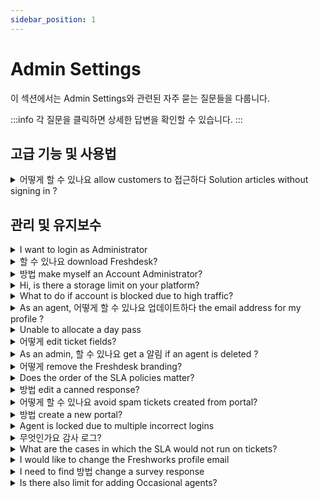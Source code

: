 ```yaml
---
sidebar_position: 1
---
```


# Admin Settings

이 섹션에서는 Admin Settings와 관련된 자주 묻는 질문들을 다룹니다.

:::info
각 질문을 클릭하면 상세한 답변을 확인할 수 있습니다.
:::


## 고급 기능 및 사용법

<details>
<summary>어떻게 할 수 있나요 allow customers to 접근하다 Solution articles without signing in ?</summary>

<p>Change the settings under <strong dir="ltr">Admin &gt; Channels &gt; Portals &gt; Settings &gt; Who can view solutions </strong>and choose the option<strong> everybody, </strong>so that the customers can access the knowledge base without signing into the portal.</p>

</details>


## 관리 및 유지보수

<details>
<summary>I want to login as Administrator</summary>

<p dir="ltr">Your account's Administrator will be able to assign the role of Administrator to you under <strong>Admin &gt; Team &gt; Agents</strong>.</p>

</details>

<details>
<summary>할 수 있나요 download Freshdesk?</summary>

<p>Freshdesk is a cloud-based software and is not an On-premise software that can be downloaded. However, you can use Freshdesk on your mobile device by download the ioS or the Android mobile app. </p>

</details>

<details>
<summary>방법 make myself an Account Administrator?</summary>

<p dir="ltr">Only another Account Administrator would be able to grant you the Account Administrator Role. If you are already an Admin you would be able to identify who the Account Admin is by going to <strong>Admin &gt; Team &gt; Agents</strong> and the profile that you cannot edit would be the Account Admin's.</p><p><br /></p><p dir="ltr">The Account Admin would be able to give you this by navigating to the <strong>Admin &gt; Team &gt; Agents &gt;Edit</strong>, and if you're able to scroll further you would be able to assign roles to the agent. Please ensure you're given only the Account Administrator role and remove any other role if assigned.<br />Also, If that person is currently not associated with the company, please send an email to support@freshdesk.com with the person added in the CC so that we could do the needful for you. </p>

</details>

<details>
<summary>Hi, is there a storage limit on your platform?</summary>

<p dir="ltr">There is no storage limit on the Freshdesk platform. All the data is stored in Cloud. <a href="https://support.freshdesk.com/en/support/solutions/articles/196893" rel="noreferrer" target="_blank">Click here to learn more</a>.</p>

</details>

<details>
<summary>What to do if account is blocked due to high traffic?</summary>

<p dir="ltr" style={{ boxSizing: "border-box", marginBottom: "0pt", marginLeft: "0px", fontSize: "13px", lineHeight: "1.38", wordBreak: "normal", overflowWrap: "break-word", color: "rgb(24, 50, 71)", fontFamily: "-apple-system, ", fontWeight: "400", textAlign: "start", textIndent: "0px" }}><span dir="ltr" style={{ boxSizing: "border-box", fontSize: "12pt", fontFamily: "Arial", color: "rgb(14, 16, 26)", fontWeight: "400" }}>Freshdesk constantly monitors every account's activities for suspicious spam activity, like a sudden surge of emails or multiple hits on your portal within a timeframe. Freshdesk may temporarily disable access to your portal to ensure account protection and service availability. However, your portal will automatically be unblocked after an hour. We highly recommend that you identify the reason for the sudden surge in accessing your portal multiple times to avoid this in the future.</span></p><p dir="ltr" style={{ boxSizing: "border-box", marginBottom: "0pt", marginLeft: "0px", fontSize: "13px", lineHeight: "1.38", wordBreak: "normal", overflowWrap: "break-word", color: "rgb(24, 50, 71)", fontWeight: "400", textAlign: "start", textIndent: "0px", fontFamily: "Arial" }}><span style={{ fontFamily: "Helvetica Neue" }}><span style={{ boxSizing: "border-box", fontFamily: "Arial" }}><span style={{ boxSizing: "border-box", fontSize: "12pt", color: "rgb(14, 16, 26)", fontWeight: "400", fontFamily: "Arial" }}>&nbsp;</span></span></span></p><p dir="ltr" style={{ boxSizing: "border-box", marginBottom: "0pt", marginLeft: "0px", fontSize: "13px", lineHeight: "1.38", wordBreak: "normal", overflowWrap: "break-word", color: "rgb(24, 50, 71)", fontWeight: "400", textAlign: "start", textIndent: "0px", fontFamily: "Arial" }}><span style={{ fontFamily: "Helvetica Neue" }}><span style={{ boxSizing: "border-box", fontFamily: "Arial" }}><span style={{ boxSizing: "border-box", fontSize: "12pt", color: "rgb(14, 16, 26)", fontWeight: "400", fontFamily: "Arial" }}>Also, as an immediate solution, you can use a&nbsp;</span><span style={{ boxSizing: "border-box", fontSize: "12pt", color: "rgb(14, 16, 26)", fontWeight: "700", fontFamily: "Arial" }}>different web browser or network</span><span style={{ boxSizing: "border-box", fontSize: "12pt", color: "rgb(14, 16, 26)", fontWeight: "400", fontFamily: "Arial" }}>&nbsp;to sign in to your Freshdesk URL again.</span></span></span></p><p dir="ltr" style={{ boxSizing: "border-box", marginBottom: "0pt", marginLeft: "0px", fontSize: "13px", lineHeight: "1.38", wordBreak: "normal", overflowWrap: "break-word", color: "rgb(24, 50, 71)", fontFamily: "-apple-system, ", fontWeight: "400", textAlign: "start", textIndent: "0px" }}><span style={{ fontFamily: "Helvetica Neue" }}><span style={{ boxSizing: "border-box", fontFamily: "Arial" }}><span style={{ boxSizing: "border-box", fontSize: "12pt", color: "rgb(14, 16, 26)", fontWeight: "400", fontFamily: "Arial" }}><br />Please reach out to&nbsp;</span><a href="mailto:support@freshdesk.com" style={{ boxSizing: "border-box", color: "rgb(44, 92, 197)", fontFamily: "Arial" }}><span style={{ boxSizing: "border-box", fontSize: "12pt", color: "rgb(17, 85, 204)", fontWeight: "400", textDecorationSkipInk: "none", fontFamily: "Arial" }}>support@freshdesk.com</span></a></span></span><span dir="ltr" style={{ boxSizing: "border-box", fontSize: "12pt", fontFamily: "Arial", color: "rgb(14, 16, 26)", fontWeight: "400" }}>&nbsp;if the issue persists and one of our Product Specialists will assist you further.</span></p>

</details>

<details>
<summary>As an agent, 어떻게 할 수 있나요 업데이트하다 the email address for my profile ?</summary>

<p>You can contact your account's Administrator to change your email address under <strong dir="ltr">Admin &gt; Team &gt; Agents.</strong></p>

</details>

<details>
<summary>Unable to allocate a day pass</summary>

<p>If you are not able to login to the account and if an error throws that says <strong>'Unable to allocate a day pass for you, please contact your administrator'</strong>, it indicates that you are added as an Occasional Agent in your account and your account does not have sufficient day passes to log in. </p><p>You can contact your Account Administrators and they can help you in purchasing day passes for logging in. A new day pass can be added to your account from under<strong dir="ltr"> Admin &gt; Account &gt; Day passes.</strong> You can also view the day pass Usage History from under the same page.</p><p><br /></p>

</details>

<details>
<summary>어떻게 edit ticket fields?</summary>

<p dir="ltr">To edit ticket fields,</p><ul><li dir="ltr">Go to <strong dir="ltr">Admin &gt; Workflows &gt; Ticket fields</strong>&nbsp;</li><li dir="ltr">Click on the field and make changes.</li><li dir="ltr">Click <strong dir="ltr">Save Field</strong></li></ul><p dir="ltr"><br /></p><p dir="ltr"><strong dir="ltr"><img src="#" style={{ width: "700px" }} class="fr-fic fr-dib fr-bordered" /></strong><br /></p>

</details>

<details>
<summary>As an admin, 할 수 있나요 get a 알림 if an agent is deleted ?</summary>

<p >Under Admin &gt; Security, there will be an option to send notifications to admin(s) of the Account when an agent is added or deleted, also when IP whitelist setting is modified.</p>

</details>

<details>
<summary>어떻게 remove the Freshdesk branding?</summary>

<p >The Freshdesk branding at the bottom of the customer support portal would automatically be removed once your account is upgraded to a paid plan. </p>

</details>

<details>
<summary>Does the order of the SLA policies matter?</summary>

<p>The order of your SLA policies is important. The first SLA Policy that matches all conditions for a ticket will be applied to it, so remember to order your important rules closer to the top.</p><p><br /></p>

</details>

<details>
<summary>방법 edit a canned response?</summary>

<p dir="ltr">An agent can edit the canned responses created by oneself under <strong>Admin &gt; Agent Productivity &gt; Canned responses</strong>.</p>

</details>

<details>
<summary>어떻게 할 수 있나요 avoid spam tickets created from portal?</summary>

<p dir="ltr">You can enable <strong>Captcha</strong> under <strong dir="ltr">Admin &gt; Channels &gt; Portals &gt; Edit &gt; Manage Sections.</strong></p><p><br /></p><p><img src="#" style={{ width: "550px" }} class="fr-fic fr-dib fr-bordered" /></p><p><br /></p><p dir="ltr">This will help you avoid automated spam tickets raised from the portal.</p>

</details>

<details>
<summary>방법 create a new portal?</summary>

<p>You can create a portal by navigating to <strong dir="ltr">Admin &gt; Support Operations &gt; Multiple Products &gt; Create New product</strong>. You have to set a new support email address for the portal and then have a CNAME and TXT record created for that portal in your DNS.</p>

</details>

<details>
<summary>Agent is locked due to multiple incorrect logins</summary>

<p>When an agent is locked due to multiple login attempts in the Freshworks login, an email would be immediately triggered to the agent's mailbox along with a link to unlock the account. The agent can themselves unlock their account by using that link.</p><p><br /></p><p>If this was not received, you can always reach out to support@freshdesk.com so that we can help you out with this. </p>

</details>

<details>
<summary>무엇인가요 감사 로그?</summary>

<p><strong>Audit Log</strong> in Freshdesk helps admins oversee the changes made in the account by others. This feature focuses on</p><ul><li dir="ltr"><p>What the change was</p></li><li dir="ltr"><p>Who made this change and</p></li><li dir="ltr"><p>When it was made</p></li></ul><p><br /></p><p>These logs will now assist Admins or Super Admins to go back to an older working setup if the latest changes, made by another Admin, doesn’t work too well.&nbsp;</p><p><br /></p><p>Audit Log will assist you in viewing changes made to four specific modules:</p><ul><li dir="ltr"><p>Account Subscription&nbsp;</p></li><li dir="ltr"><p>Agent&nbsp;</p></li><li dir="ltr"><p dir="ltr">Automation Rules</p></li><li dir="ltr"><p>Knowledge Base</p></li></ul><p><br /></p><p>Refer this <a href="https://support.freshdesk.com/support/solutions/articles/235745-track-helpdesk-changes-using-audit-log" rel="noreferrer noopener" target="_blank">link</a> for more details.</p><p><br /></p>

</details>

<details>
<summary>What are the cases in which the SLA would not run on tickets?</summary>

<p><span>T</span>he SLA timer will not run on tickets when the ticket is in an SLA OFF status. You could check if the SLA timer for the statuses that you had mentioned is turned OFF under <strong dir="ltr">Admin &gt; Workflows &gt; Ticket fields &gt; Status.</strong></p><p><br /></p><p><br /></p><p>Also, the SLA timer would not be running on tickets outside the business hours that you have configured for individual groups. You could check the business hours settings under <strong dir="ltr">Admin &gt; Team &gt; Groups</strong>.</p><p><br /></p><p><br /></p><p>But the automated emails sent through the email notifications/automation rules would not be considered as responses on the tickets as these are system generated events. Only a reply/public note from an agent would be considered as a first response on the ticket.</p><p><br /></p>

</details>

<details>
<summary>I would like to change the Freshworks profile email</summary>

<p >Any email that is added to a Freshworks product as an agent will have a Freshworks profile. If you want to change the email addresses associated with your product then it will have to be changed in the Admin settings of the product and not from your Freshworks profile.</p><p ><br /></p><p >There will be a different Freshworks profile created for that email address and you can set a new password for the same.</p>

</details>

<details>
<summary>I need to find 방법 change a survey response</summary>

<p >Once a survey response is sent by the customer we will not be able to edit it even if this was an error made by the customer. The survey response will be removed from the Reports if the ticket is deleted or marked as spam. </p>

</details>

<details>
<summary>Is there also limit for adding Occasional agents?</summary>

<p >There is no limit for the number of occasional agents in your account. You could add as many occasional agents as you want. But occaisonal agents need a day pass to login to the account. For further information please refer this <a href="https://support.freshdesk.com/support/solutions/articles/227571-what-is-a-day-pass-" target="_blank" rel="noreferrer noopener">link</a>.</p>

</details>

